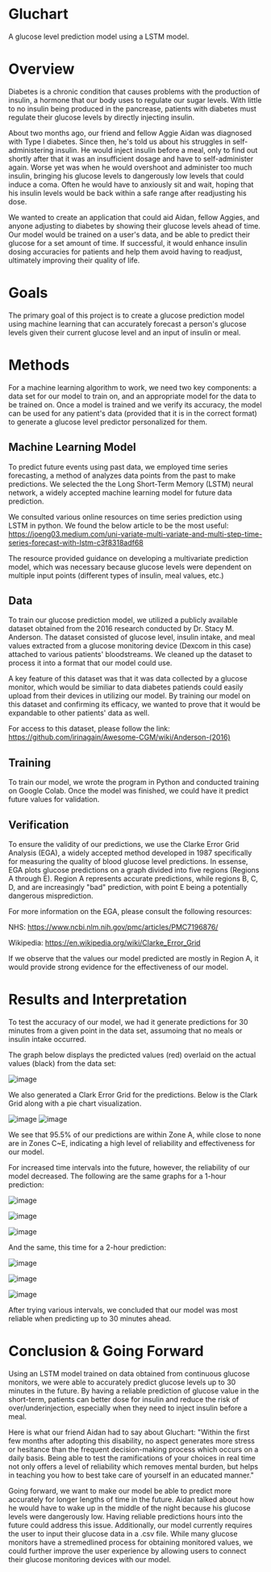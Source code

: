 # Gluchart
A glucose level prediction model using a LSTM model.

# Overview
Diabetes is a chronic condition that causes problems with the production of insulin, a hormone that our body uses to regulate our sugar levels. With little to no insulin 
being produced in the pancrease, patients with diabetes must regulate their glucose levels by directly injecting insulin.

About two months ago, our friend and fellow Aggie Aidan was diagnosed with Type I diabetes. Since then, he's told us about his struggles in self-administering insulin.
He would inject insulin before a meal, only to find out shortly after that it was an insufficient dosage and have to self-administer again. Worse yet was when he would
overshoot and administer too much insulin, bringing his glucose levels to dangerously low levels that could induce a coma. Often he would have to anxiously sit and wait, hoping that his insulin levels would be back within a safe range after readjusting his dose.

We wanted to create an application that could aid Aidan, fellow Aggies, and anyone adjusting to diabetes by showing their glucose levels ahead of time. Our model would be trained on a user's data, and be able to predict their glucose for a set amount of time. If successful, it would enhance insulin dosing accuracies for patients and help them avoid having to readjust, ultimately improving their quality of life.

# Goals
The primary goal of this project is to create a glucose prediction model using machine learning that can accurately forecast a person's glucose levels given their current glucose level and an input of insulin or meal.

# Methods
For a machine learning algorithm to work, we need two key components: a data set for our model to train on, and an appropriate model for the data to be trained on. Once a model is trained and we verify its accuracy, the model can be used for any patient's data (provided that it is in the correct format) to generate a glucose level predictor personalized for them.

## Machine Learning Model
To predict future events using past data, we employed time series forecasting, a method of analyzes data points from the past to make predictions. We selected the the Long Short-Term Memory (LSTM) neural network, a widely accepted machine learning model for future data prediction.

We consulted various online resources on time series prediction using LSTM in python. We found the below article to be the most useful:
https://joeng03.medium.com/uni-variate-multi-variate-and-multi-step-time-series-forecast-with-lstm-c3f8318adf68

The resource provided guidance on developing a multivariate prediction model, which was necessary because glucose levels were dependent on multiple input points (different types of insulin, meal values, etc.)

## Data
To train our glucose prediction model, we utilized a publicly available dataset obtained from the 2016 research conducted by Dr. Stacy M. Anderson. 
The dataset consisted of glucose level, insulin intake, and meal values extracted from a glucose monitoring device (Dexcom in this case) attached to various patients' bloodstreams. We cleaned up the dataset to process it into a format that our model could use.

A key feature of this dataset was that it was data collected by a glucose monitor, which would be similiar to data diabetes patiends could easily upload from their devices in utilizing our model. By training our model on this dataset and confirming its efficacy, we wanted to prove that it would be expandable to other patients' data as well.

For access to this dataset, please follow the link: https://github.com/irinagain/Awesome-CGM/wiki/Anderson-(2016)

## Training
To train our model, we wrote the program in Python and conducted training on Google Colab. Once the model was finished, we could have it predict future values for validation.

## Verification
To ensure the validity of our predictions, we use the Clarke Error Grid Analysis (EGA), a widely accepted method developed in 1987 specifically for measuring the quality of blood glucose level predictions. In essense, EGA plots glucose predictions on a graph divided into five regions (Regions A through E). Region A represents accurate predictions, while regions B, C, D, and are increasingly "bad" prediction, with point E being a potentially dangerous misprediction.

For more information on the EGA, please consult the following resources:

NHS: https://www.ncbi.nlm.nih.gov/pmc/articles/PMC7196876/

Wikipedia: https://en.wikipedia.org/wiki/Clarke_Error_Grid

If we observe that the values our model predicted are mostly in Region A, it would provide strong evidence for the effectiveness of our model.

# Results and Interpretation
To test the accuracy of our model, we had it generate predictions for 30 minutes from a given point in the data set, assumoing that no meals or insulin intake occurred.

The graph below displays the predicted values (red) overlaid on the actual values (black) from the data set:

![image](https://github.com/TimStewartJ/gluchart/assets/24793742/5ec62a28-92a9-44aa-9b89-3091ee338f71)

We also generated a Clark Error Grid for the predictions. Below is the Clark Grid along with a pie chart visualization.

![image](https://github.com/TimStewartJ/gluchart/assets/24793742/ad52000b-7c19-4348-b79d-b3b39f0db43f)
![image](https://github.com/TimStewartJ/gluchart/assets/24793742/8af71481-c5b0-4574-a858-a4da4ae0e407)

We see that 95.5% of our predictions are within Zone A, while close to none are in Zones C~E, indicating a high level of reliability and effectiveness for our model.

For increased time intervals into the future, however, the reliability of our model decreased. The following are the same graphs for a 1-hour prediction:

![image](https://github.com/TimStewartJ/gluchart/assets/24793742/7fea08b7-64cb-4900-b3eb-b1a4076065fe)

![image](https://github.com/TimStewartJ/gluchart/assets/24793742/94928a12-55d1-4ba3-93a2-beb76156e537)

![image](https://github.com/TimStewartJ/gluchart/assets/24793742/e006aaed-69ca-4259-b25c-a05b3fe1bbdf)

And the same, this time for a 2-hour prediction:

![image](https://github.com/TimStewartJ/gluchart/assets/24793742/3e8212e0-4111-4a56-bce1-60d2ef6d6935)

![image](https://github.com/TimStewartJ/gluchart/assets/24793742/1130d1e8-ca93-4897-b1ce-ec9491a9909b)

![image](https://github.com/TimStewartJ/gluchart/assets/24793742/418b4ac5-1e0d-4435-a6a0-53b608918f6d)

After trying various intervals, we concluded that our model was most reliable when predicting up to 30 minutes ahead. 

# Conclusion & Going Forward
Using an LSTM model trained on data obtained from continuous glucose monitors, we were able to accurately predict glucose levels up to 30 minutes in the future. 
By having a reliable prediction of glucose value in the short-term, patients can better dose for insulin and reduce the risk of over/underinjection, especially when they need to inject insulin before a meal.

Here is what our friend Aidan had to say about Gluchart:
"Within the first few months after adopting this disability, no aspect generates more stress or hesitance than the frequent decision-making process which occurs on a daily basis. Being able to test the ramifications of your choices in real time not only offers a level of reliability which removes mental burden, but helps in teaching you how to best take care of yourself in an educated manner."

Going forward, we want to make our model be able to predict more accurately for longer lengths of time in the future. Aidan talked about how he would have to wake up in the middle of the night because his glucose levels were dangerously low. Having reliable predictions hours into the future could address this issue. Additionally, our model currently requires the user to input their glucose data in a .csv file. While many glucose monitors have a stremedlined process for obtaining monitored values, we could further improve the user experience by allowing users to connect their glucose monitoring devices with our model.
